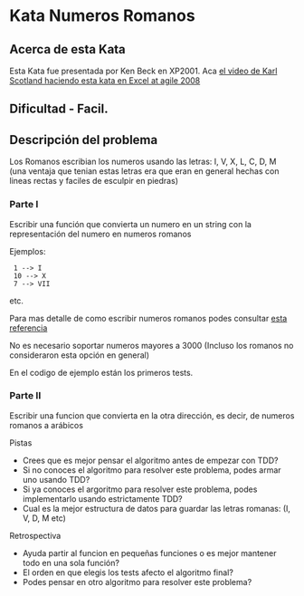 # Kata Numeros Romanos
## Acerca de esta Kata
Esta Kata fue presentada por Ken Beck en XP2001. Aca [el video de Karl Scotland haciendo esta kata en Excel at agile 2008](https://www.infoq.com/presentations/TDD-Managers-Nicolette-Scotland)

## Dificultad - Facil.

## Descripción del problema
Los Romanos escribian los numeros usando las letras: I, V, X, L, C, D, M (una ventaja que tenian estas letras era que eran en general hechas con lineas rectas y faciles de esculpir en piedras)

### Parte I
Escribir una función que convierta un numero en un string con la representación del numero en numeros romanos

Ejemplos:

     1 --> I
     10 --> X
     7 --> VII
etc.

Para mas detalle de como escribir numeros romanos podes consultar [esta referencia](https://matematicasparaticharito.wordpress.com/2015/03/21/sistema-de-numeracion-romano/)

No es necesario soportar numeros mayores a 3000 (Incluso los romanos no consideraron esta opción en general)

En el codigo de ejemplo están los primeros tests.

### Parte II
Escribir una funcion que convierta en la otra dirección, es decir, de numeros romanos a arábicos

Pistas

- Crees que es mejor pensar el algoritmo antes de empezar con TDD?
- Si no conoces el algoritmo para resolver este problema, podes armar uno usando TDD?
- Si ya conoces el argoritmo para resolver este problema, podes implementarlo usando estrictamente TDD?
- Cual es la mejor estructura de datos para guardar las letras romanas: (I, V, D, M etc)

Retrospectiva
- Ayuda partir al funcion en pequeñas funciones o es mejor mantener todo en una sola función?
- El orden en que elegis los tests afecto el algoritmo final?
- Podes pensar en otro algoritmo para resolver este problema?
